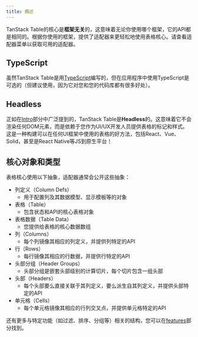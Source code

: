 ```yaml
---
title: 概述
---
```


TanStack Table的核心是**框架无关**的，这意味着无论你使用哪个框架，它的API都是相同的。根据你使用的框架，提供了适配器来更轻松地使用表格核心。请查看适配器菜单以获取可用的适配器。

## TypeScript

虽然TanStack Table是用[TypeScript](https://www.typescriptlang.org/)编写的，但在应用程序中使用TypeScript是可选的（但建议使用，因为它对您和您的代码库都有很多好处）。

## Headless

正如在[Intro](./guide/introduction)部分中广泛提到的，TanStack Table是**Headless**的。这意味着它不会渲染任何DOM元素，而是依赖于您作为UI/UX开发人员提供表格的标记和样式。这是一种构建可以在任何UI框架中使用的表格的好方法，包括React、Vue、Solid，甚至是React Native等JS到原生平台！

## 核心对象和类型

表格核心使用以下抽象，适配器通常会公开这些抽象：

- 列定义（Column Defs）
  - 用于配置列及其数据模型、显示模板等的对象
- 表格（Table）
  - 包含状态和API的核心表格对象
- 表格数据（Table Data）
  - 您提供给表格的核心数据数组
- 列（Columns）
  - 每个列镜像其相应的列定义，并提供列特定的API
- 行（Rows）
  - 每行镜像其相应的行数据，并提供行特定的API
- 头部分组（Header Groups）
  - 头部分组是嵌套头部级别的计算切片，每个切片包含一组头部
- 头部（Headers）
  - 每个头部要么直接关联于其列定义，要么派生自其列定义，并提供头部特定的API
- 单元格（Cells）
  - 每个单元格镜像其相应的行列交叉点，并提供单元格特定的API

还有更多与特定功能（如过滤、排序、分组等）相关的结构，您可以在[features](./guide/features)部分找到。
